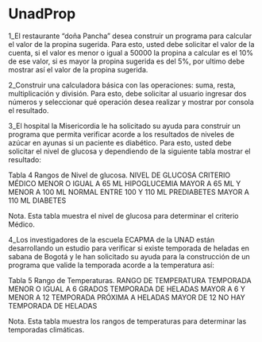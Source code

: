 # UnadProp
1_El restaurante “doña Pancha” desea construir un programa para calcular 
el valor de la propina sugerida. Para esto, usted debe solicitar el valor 
de la cuenta, si el valor es menor o igual a 50000 la propina a calcular 
es el 10% de ese valor, si es mayor la propina sugerida es del 5%, por 
ultimo debe mostrar así el valor de la propina sugerida.

2_Construir una calculadora básica con las operaciones: suma, resta, 
multiplicación y división. Para esto, debe solicitar al usuario ingresar dos 
números y seleccionar qué operación desea realizar y mostrar por 
consola el resultado.

3_El hospital la Misericordia le ha solicitado su ayuda para construir un 
programa que permita verificar acorde a los resultados de niveles de 
azúcar en ayunas si un paciente es diabético. Para esto, usted debe 
solicitar el nivel de glucosa y dependiendo de la siguiente tabla mostrar 
el resultado:

Tabla 4
Rangos de Nivel de glucosa.
NIVEL DE GLUCOSA CRITERIO MÉDICO
MENOR O IGUAL A 65 ML HIPOGLUCEMIA
MAYOR A 65 ML Y MENOR A 100 ML NORMAL
ENTRE 100 Y 110 ML PREDIABETES
MAYOR A 110 ML DIABETES

Nota. Esta tabla muestra el nivel de glucosa para determinar el criterio 
Médico.

4_Los investigadores de la escuela ECAPMA de la UNAD están desarrollando 
un estudio para verificar si existe temporada de heladas en sabana de 
Bogotá y le han solicitado su ayuda para la construcción de un programa
que valide la temporada acorde a la temperatura así:

Tabla 5
Rango de Temperaturas.
RANGO DE TEMPERATURA TEMPORADA
MENOR O IGUAL A 6 GRADOS TEMPORADA DE HELADAS
MAYOR A 6 Y MENOR A 12 TEMPORADA PRÓXIMA A HELADAS
MAYOR DE 12 NO HAY TEMPORADA DE HELADAS

Nota. Esta tabla muestra los rangos de temperaturas para determinar 
las temporadas climáticas.
